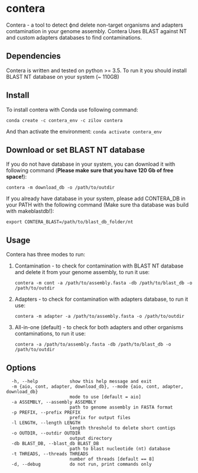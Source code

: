 # contera
Contera - a tool to detect фnd delete non-target organisms and adapters contamination in your genome assembly. Contera Uses BLAST against NT and custom adapters databases to find contaminations.

## Dependencies
Contera is written and tested on python >= 3.5. To run it you should install BLAST NT database on your system (~ 110GB)

## Install

To install contera with Conda use following command:

`conda create -c contera_env -c zilov contera`

And than activate the environment: `conda activate contera_env`

## Download or set BLAST NT database

If you do not have database in your system, you can download it with following command (**Please make sure that you have 120 Gb of free space!**):

`contera -m download_db -o /path/to/outdir`

If you already have database in your system, please add CONTERA_DB in your PATH with the following command (Make sure tha database was build with makeblastdb!):

`export CONTERA_BLAST=/path/to/blast_db_folder/nt`

## Usage

Contera has three modes to run:

1) Contamination - to check for contamination with BLAST NT database and delete it from your genome assembly, to run it use:

    `contera -m cont -a /path/to/assembly.fasta -db /path/to/blast_db -o /path/to/outdir`

2) Adapters - to check for contamination with adapters database, to run it use:

    `contera -m adapter -a /path/to/assembly.fasta -o /path/to/outdir`

3) All-in-one (default) - to check for both adapters and other organisms contaminations, to run it use:

    `contera -a /path/to/assembly.fasta -db /path/to/blast_db -o /path/to/outdir`

## Options
```
  -h, --help            show this help message and exit
  -m {aio, cont, adapter, download_db}, --mode {aio, cont, adapter, download_db}
                        mode to use [default = aio]
  -a ASSEMBLY, --assembly ASSEMBLY
                        path to genome assembly in FASTA format
  -p PREFIX, --prefix PREFIX
                        prefix for output files
  -l LENGTH, --length LENGTH
                        length threshold to delete short contigs
  -o OUTDIR, --outdir OUTDIR
                        output directory
  -db BLAST_DB, --blast_db BLAST_DB
                        path to blast nucleotide (nt) database
  -t THREADS, --threads THREADS
                        number of threads [default == 8]
  -d, --debug           do not run, print commands only
  ```
